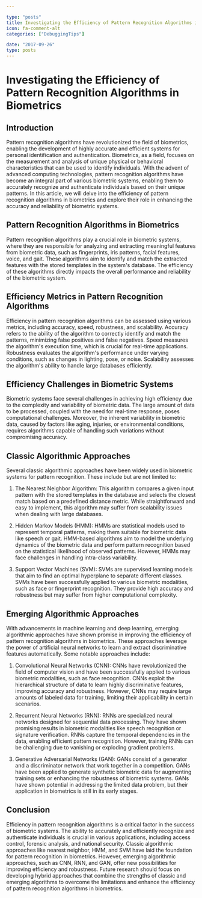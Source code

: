 ```yaml
---

type: "posts"
title: Investigating the Efficiency of Pattern Recognition Algorithms in Biometrics
icon: fa-comment-alt
categories: ["DebuggingTips"]

date: "2017-09-26"
type: posts
---
```





# Investigating the Efficiency of Pattern Recognition Algorithms in Biometrics

## Introduction

Pattern recognition algorithms have revolutionized the field of biometrics, enabling the development of highly accurate and efficient systems for personal identification and authentication. Biometrics, as a field, focuses on the measurement and analysis of unique physical or behavioral characteristics that can be used to identify individuals. With the advent of advanced computing technologies, pattern recognition algorithms have become an integral part of various biometric systems, enabling them to accurately recognize and authenticate individuals based on their unique patterns. In this article, we will delve into the efficiency of pattern recognition algorithms in biometrics and explore their role in enhancing the accuracy and reliability of biometric systems.

## Pattern Recognition Algorithms in Biometrics

Pattern recognition algorithms play a crucial role in biometric systems, where they are responsible for analyzing and extracting meaningful features from biometric data, such as fingerprints, iris patterns, facial features, voice, and gait. These algorithms aim to identify and match the extracted features with the stored templates in the system's database. The efficiency of these algorithms directly impacts the overall performance and reliability of the biometric system.

## Efficiency Metrics in Pattern Recognition Algorithms

Efficiency in pattern recognition algorithms can be assessed using various metrics, including accuracy, speed, robustness, and scalability. Accuracy refers to the ability of the algorithm to correctly identify and match the patterns, minimizing false positives and false negatives. Speed measures the algorithm's execution time, which is crucial for real-time applications. Robustness evaluates the algorithm's performance under varying conditions, such as changes in lighting, pose, or noise. Scalability assesses the algorithm's ability to handle large databases efficiently.

## Efficiency Challenges in Biometric Systems

Biometric systems face several challenges in achieving high efficiency due to the complexity and variability of biometric data. The large amount of data to be processed, coupled with the need for real-time response, poses computational challenges. Moreover, the inherent variability in biometric data, caused by factors like aging, injuries, or environmental conditions, requires algorithms capable of handling such variations without compromising accuracy.

## Classic Algorithmic Approaches

Several classic algorithmic approaches have been widely used in biometric systems for pattern recognition. These include but are not limited to:

1. The Nearest Neighbor Algorithm: This algorithm compares a given input pattern with the stored templates in the database and selects the closest match based on a predefined distance metric. While straightforward and easy to implement, this algorithm may suffer from scalability issues when dealing with large databases.

2. Hidden Markov Models (HMM): HMMs are statistical models used to represent temporal patterns, making them suitable for biometric data like speech or gait. HMM-based algorithms aim to model the underlying dynamics of the biometric data and perform pattern recognition based on the statistical likelihood of observed patterns. However, HMMs may face challenges in handling intra-class variability.

3. Support Vector Machines (SVM): SVMs are supervised learning models that aim to find an optimal hyperplane to separate different classes. SVMs have been successfully applied to various biometric modalities, such as face or fingerprint recognition. They provide high accuracy and robustness but may suffer from higher computational complexity.

## Emerging Algorithmic Approaches

With advancements in machine learning and deep learning, emerging algorithmic approaches have shown promise in improving the efficiency of pattern recognition algorithms in biometrics. These approaches leverage the power of artificial neural networks to learn and extract discriminative features automatically. Some notable approaches include:

1. Convolutional Neural Networks (CNN): CNNs have revolutionized the field of computer vision and have been successfully applied to various biometric modalities, such as face recognition. CNNs exploit the hierarchical structure of data to learn highly discriminative features, improving accuracy and robustness. However, CNNs may require large amounts of labeled data for training, limiting their applicability in certain scenarios.

2. Recurrent Neural Networks (RNN): RNNs are specialized neural networks designed for sequential data processing. They have shown promising results in biometric modalities like speech recognition or signature verification. RNNs capture the temporal dependencies in the data, enabling efficient pattern recognition. However, training RNNs can be challenging due to vanishing or exploding gradient problems.

3. Generative Adversarial Networks (GAN): GANs consist of a generator and a discriminator network that work together in a competition. GANs have been applied to generate synthetic biometric data for augmenting training sets or enhancing the robustness of biometric systems. GANs have shown potential in addressing the limited data problem, but their application in biometrics is still in its early stages.

## Conclusion

Efficiency in pattern recognition algorithms is a critical factor in the success of biometric systems. The ability to accurately and efficiently recognize and authenticate individuals is crucial in various applications, including access control, forensic analysis, and national security. Classic algorithmic approaches like nearest neighbor, HMM, and SVM have laid the foundation for pattern recognition in biometrics. However, emerging algorithmic approaches, such as CNN, RNN, and GAN, offer new possibilities for improving efficiency and robustness. Future research should focus on developing hybrid approaches that combine the strengths of classic and emerging algorithms to overcome the limitations and enhance the efficiency of pattern recognition algorithms in biometrics.